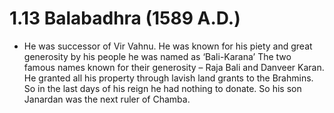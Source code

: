 # 1.13 Balabadhra (1589 A.D.)
* He was successor of Vir Vahnu.
He was known for his piety and great generosity by his people he was named as ‘Bali-Karana’
The two famous names known for their generosity – Raja Bali and Danveer Karan.
He granted all his property through lavish land grants to the Brahmins.
So in the last days of his reign he had nothing to donate.
So his son Janardan was the next ruler of Chamba.
